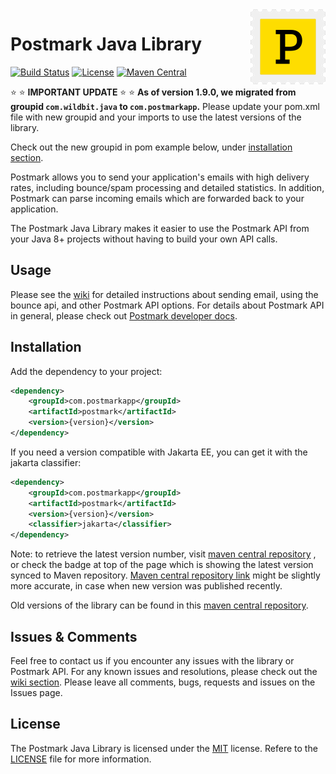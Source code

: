 <a href="https://postmarkapp.com">
    <img src="postmark.png" alt="Postmark Logo" title="Postmark" width="120" height="120" align="right">
</a>

# Postmark Java Library
[![Build Status](https://circleci.com/gh/ActiveCampaign/postmark-java.svg?style=shield)](https://circleci.com/gh/ActiveCampaign/postmark-java)
[![License](http://img.shields.io/badge/license-MIT-blue.svg?style=flat)](http://www.opensource.org/licenses/MIT)
[![Maven Central](https://maven-badges.herokuapp.com/maven-central/com.postmarkapp/postmark/badge.svg)](https://maven-badges.herokuapp.com/maven-central/com.postmarkapp/postmark)

:star: :star: **IMPORTANT UPDATE** :star: :star: **As of version 1.9.0, we migrated from groupid ```com.wildbit.java``` to ```com.postmarkapp```.**
Please update your pom.xml file with new groupid and your imports to use the latest versions of the library. 

Check out the new groupid in pom example below, under [installation section](#installation).

Postmark allows you to send your application's emails with high delivery rates, including bounce/spam processing and detailed statistics. 
In addition, Postmark can parse incoming emails which are forwarded back to your application.

The Postmark Java Library makes it easier to use the Postmark API from your Java 8+ projects without having to build your own API calls. 

## Usage

Please see the [wiki](https://github.com/ActiveCampaign/postmark-java/wiki) for detailed instructions about sending email, using the bounce api, and other Postmark API options.
For details about Postmark API in general, please check out [Postmark developer docs](https://postmarkapp.com/developer).

## Installation

Add the dependency to your project:

``` xml
<dependency>
    <groupId>com.postmarkapp</groupId>
    <artifactId>postmark</artifactId>
    <version>{version}</version>
</dependency>
```

If you need a version compatible with Jakarta EE, you can get it with the jakarta classifier:

``` xml
<dependency>
    <groupId>com.postmarkapp</groupId>
    <artifactId>postmark</artifactId>
    <version>{version}</version>
    <classifier>jakarta</classifier>
</dependency>
```

Note: to retrieve the latest version number, visit [maven central repository](https://repo1.maven.org/maven2/com/postmarkapp/postmark/) , or check the badge at top of the page which is showing the latest version synced to Maven repository.
[Maven central repository link](https://repo1.maven.org/maven2/com/postmarkapp/postmark/) might be slightly more accurate, in case when new version was published recently.

Old versions of the library can be found in this [maven central repository](https://repo1.maven.org/maven2/com/wildbit/java/postmark/).

## Issues & Comments

Feel free to contact us if you encounter any issues with the library or Postmark API. For any known issues and resolutions, please check out the [wiki section](https://github.com/ActiveCampaign/postmark-java/wiki/Known-issues-and-how-to-resolve-them).
Please leave all comments, bugs, requests and issues on the Issues page.  

## License

The Postmark Java Library is licensed under the [MIT](http://www.opensource.org/licenses/mit-license.php) license. 
Refere to the [LICENSE](https://github.com/ActiveCampaign/postmark-java/blob/master/LICENSE) file for more information.
